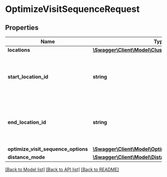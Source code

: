 # OptimizeVisitSequenceRequest

## Properties
Name | Type | Description | Notes
------------ | ------------- | ------------- | -------------
**locations** | [**\Swagger\Client\Model\ClusterPlanningLocation[]**](ClusterPlanningLocation.md) |  | [optional] 
**start_location_id** | **string** | If given, the location from OptimizeVisitSequenceRequest.locations with this ID is used as the start of the tour. It can be the same as OptimizeVisitSequenceRequest.endLocationId. If not given, the algorithm can freely choose the start of the tour from the given locations. | [optional] 
**end_location_id** | **string** | If given, the location from OptimizeVisitSequenceRequest.locations with this ID is used as the end of the tour. Can be the same as OptimizeVisitSequenceRequest.startLocationId. If not given, the algorithm can freely choose the end of the tour from the given locations. | [optional] 
**optimize_visit_sequence_options** | [**\Swagger\Client\Model\OptimizeVisitSequenceOptions**](OptimizeVisitSequenceOptions.md) |  | [optional] 
**distance_mode** | [**\Swagger\Client\Model\DistanceMode**](DistanceMode.md) |  | 

[[Back to Model list]](../../README.md#documentation-for-models) [[Back to API list]](../../README.md#documentation-for-api-endpoints) [[Back to README]](../../README.md)

